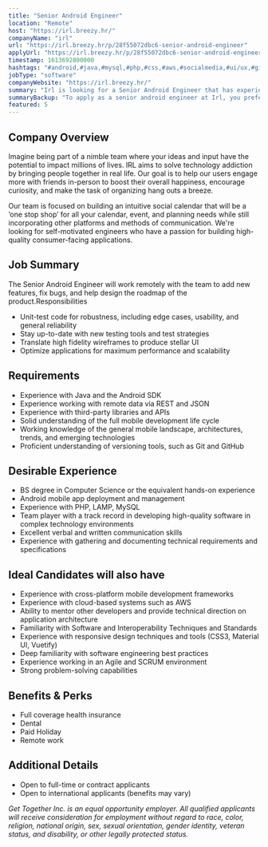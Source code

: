 ```yaml
---
title: "Senior Android Engineer"
location: "Remote"
host: "https://irl.breezy.hr/"
companyName: "irl"
url: "https://irl.breezy.hr/p/28f55072dbc6-senior-android-engineer"
applyUrl: "https://irl.breezy.hr/p/28f55072dbc6-senior-android-engineer/apply"
timestamp: 1613692800000
hashtags: "#android,#java,#mysql,#php,#css,#aws,#socialmedia,#ui/ux,#git,#management"
jobType: "software"
companyWebsite: "https://irl.breezy.hr/"
summary: "Irl is looking for a Senior Android Engineer that has experience in: #android, #java, #mysql."
summaryBackup: "To apply as a senior android engineer at Irl, you preferably need to have some knowledge of: #android, #java, #php."
featured: 5
---
```


## Company Overview

Imagine being part of a nimble team where your ideas and input have the potential to impact millions of lives. IRL aims to solve technology addiction by bringing people together in real life. Our goal is to help our users engage more with friends in-person to boost their overall happiness, encourage curiosity, and make the task of organizing hang outs a breeze.

Our team is focused on building an intuitive social calendar that will be a ‘one stop shop’ for all your calendar, event, and planning needs while still incorporating other platforms and methods of communication. We're looking for self-motivated engineers who have a passion for building high-quality consumer-facing applications.

## Job Summary

The Senior Android Engineer will work remotely with the team to add new features, fix bugs, and help design the roadmap of the product.Responsibilities

*   Unit-test code for robustness, including edge cases, usability, and general reliability
*   Stay up-to-date with new testing tools and test strategies
*   Translate high fidelity wireframes to produce stellar UI
*   Optimize applications for maximum performance and scalability

## Requirements

*   Experience with Java and the Android SDK
*   Experience working with remote data via REST and JSON
*   Experience with third-party libraries and APIs
*   Solid understanding of the full mobile development life cycle
*   Working knowledge of the general mobile landscape, architectures, trends, and emerging technologies
*   Proficient understanding of versioning tools, such as Git and GitHub

## Desirable Experience

*   BS degree in Computer Science or the equivalent hands-on experience
*   Android mobile app deployment and management
*   Experience with PHP, LAMP, MySQL
*   Team player with a track record in developing high-quality software in complex technology environments
*   Excellent verbal and written communication skills
*   Experience with gathering and documenting technical requirements and specifications

## Ideal Candidates will also have

*   Experience with cross-platform mobile development frameworks
*   Experience with cloud-based systems such as AWS
*   Ability to mentor other developers and provide technical direction on application architecture
*   Familiarity with Software and Interoperability Techniques and Standards
*   Experience with responsive design techniques and tools (CSS3, Material UI, Vuetify)
*   Deep familiarity with software engineering best practices
*   Experience working in an Agile and SCRUM environment
*   Strong problem-solving capabilities

## Benefits & Perks

*   Full coverage health insurance
*   Dental
*   Paid Holiday
*   Remote work

## Additional Details

*   Open to full-time or contract applicants
*   Open to international applicants (benefits may vary)

_Get Together Inc. is an equal opportunity employer. All qualified applicants will receive consideration for employment without regard to race, color, religion, national origin, sex, sexual orientation, gender identity, veteran status, and disability, or other legally protected status._
